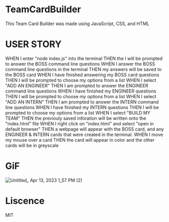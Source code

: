 # TeamCardBuilder
This Team Card Builder was made using JavaScript, CSS, and HTML

# USER STORY
WHEN I enter "node index.js" into the terminal
THEN the I will be prompted to answer the BOSS command line questions
WHEN I answer the BOSS command line questions in the terminal
THEN my answers will be saved to the BOSS card
WHEN I have finished answering my BOSS card questions
THEN I will be prompted to choose my options from a list
WHEN I select "ADD AN ENGINEER"
THEN I am prompted to answer the ENGINEER command line questions
WHEN I have finished my ENGINEER questions
THEN I will be prompted to choose my options from a list
WHEN I select "ADD AN INTERN"
THEN I am prompted to answer the INTERN command line questions
WHEN I have finished my INTERN questions
THEN I will be prompted to choose my options from a list
WHEN I select "BUILD MY TEAM"
THEN the previouly saved inforation will be written onto the "index.html" file
WHEN I right click on "index.html" and select "open in default browser"
THEN a webpage will appear with the BOSS card, and any ENGINEER & INTERN cards that were created in the terminal.
WHEN I move my mouse over a card
THEN the card will appear in color and the other cards will be in greyscale

# GiF
![Untitled_ Apr 13, 2023 1_57 PM (2)](https://user-images.githubusercontent.com/63683722/231858362-a9c84f44-237b-48af-b29a-f78b73015f11.gif)

# Liscence
MIT
